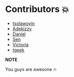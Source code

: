 # Contributors 💥

- [tsolawoyin](https://github.com/tsolawoyin)
- [Adekizzy]() 
- [Daniel]()
- [Sen]()
- [Victoria]()
- [tgeek](https://github.com/oyinadeolawoyin)

**NOTE**

You guys are awesone 🔥